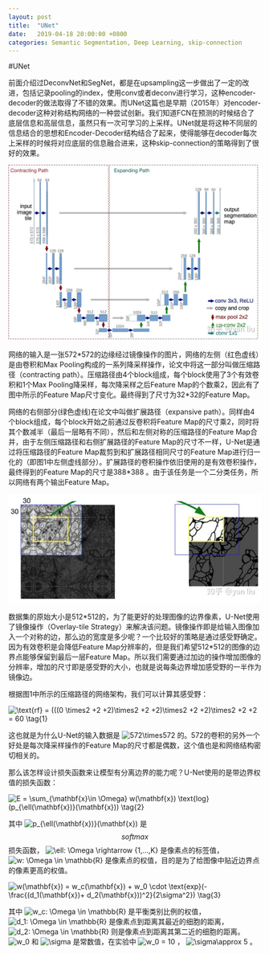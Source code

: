 ```yaml
---
layout: post
title:  "UNet"
date:   2019-04-18 20:00:00 +0800
categories: Semantic Segmentation, Deep Learning, skip-connection
---
```


#UNet

前面介绍过DeconvNet和SegNet，都是在upsampling这一步做出了一定的改进，包括记录pooling的index，使用conv或者deconv进行学习，这种encoder-decoder的做法取得了不错的效果。而UNet这篇也是早期（2015年）对encoder-decoder这种对称结构网络的一种尝试创新。我们知道FCN在预测的时候结合了底层信息和高层信息，虽然只有一次可学习的上采样。UNet就是将这种不同层的信息结合的思想和Encoder-Decoder结构结合了起来，使得能够在decoder每次上采样的时候将对应底层的信息融合进来，这种skip-connection的策略得到了很好的效果。

![UNet](/images/unet/unet.jpg)

网络的输入是一张572\*572的边缘经过镜像操作的图片，网络的左侧（红色虚线）是由卷积和Max Pooling构成的一系列降采样操作，论文中将这一部分叫做压缩路径（contracting path）。压缩路径由4个block组成，每个block使用了3个有效卷积和1个Max Pooling降采样，每次降采样之后Feature Map的个数乘2，因此有了图中所示的Feature Map尺寸变化。最终得到了尺寸为32\*32的Feature Map。

网络的右侧部分(绿色虚线)在论文中叫做扩展路径（expansive path）。同样由4个block组成，每个block开始之前通过反卷积将Feature Map的尺寸乘2，同时将其个数减半（最后一层略有不同），然后和左侧对称的压缩路径的Feature Map合并，由于左侧压缩路径和右侧扩展路径的Feature Map的尺寸不一样，U-Net是通过将压缩路径的Feature Map裁剪到和扩展路径相同尺寸的Feature Map进行归一化的（即图1中左侧虚线部分）。扩展路径的卷积操作依旧使用的是有效卷积操作，最终得到的Feature Map的尺寸是388\*388 。由于该任务是一个二分类任务，所以网络有两个输出Feature Map。

![UNet](/images/unet/unet_input.jpg)

数据集的原始大小是512\*512的，为了能更好的处理图像的边界像素，U-Net使用了镜像操作（Overlay-tile Strategy）来解决该问题。镜像操作即是给输入图像加入一个对称的边，那么边的宽度是多少呢？一个比较好的策略是通过感受野确定。因为有效卷积是会降低Feature Map分辨率的，但是我们希望512\*512的图像的边界点能够保留到最后一层Feature Map。所以我们需要通过加边的操作增加图像的分辨率，增加的尺寸即是感受野的大小，也就是说每条边界增加感受野的一半作为镜像边。

根据图1中所示的压缩路径的网络架构，我们可以计算其感受野：

![\text{rf} = (((0 \times2 +2 +2)\times2 +2 +2)\times2 +2 +2)\times2 +2 +2 = 60 \tag{1}](https://www.zhihu.com/equation?tex=%5Ctext%7Brf%7D+%3D+%28%28%280+%5Ctimes2+%2B2+%2B2%29%5Ctimes2+%2B2+%2B2%29%5Ctimes2+%2B2+%2B2%29%5Ctimes2+%2B2+%2B2+%3D+60+%5Ctag%7B1%7D)

这也就是为什么U-Net的输入数据是 ![572\times572](https://www.zhihu.com/equation?tex=572%5Ctimes572) 的。572的卷积的另外一个好处是每次降采样操作的Feature Map的尺寸都是偶数，这个值也是和网络结构密切相关的。

那么该怎样设计损失函数来让模型有分离边界的能力呢？U-Net使用的是带边界权值的损失函数：

![E = \sum_{\mathbf{x}\in \Omega} w(\mathbf{x}) \text{log}(p_{\ell(\mathbf{x})}(\mathbf{x})) \tag{2}](https://www.zhihu.com/equation?tex=E+%3D+%5Csum_%7B%5Cmathbf%7Bx%7D%5Cin+%5COmega%7D+w%28%5Cmathbf%7Bx%7D%29+%5Ctext%7Blog%7D%28p_%7B%5Cell%28%5Cmathbf%7Bx%7D%29%7D%28%5Cmathbf%7Bx%7D%29%29+%5Ctag%7B2%7D)

其中 ![p_{\ell(\mathbf{x})}(\mathbf{x})](https://www.zhihu.com/equation?tex=p_%7B%5Cell%28%5Cmathbf%7Bx%7D%29%7D%28%5Cmathbf%7Bx%7D%29) 是$$softmax$$损失函数， ![\ell: \Omega \rightarrow \{1,...,K\}](https://www.zhihu.com/equation?tex=%5Cell%3A+%5COmega+%5Crightarrow+%5C%7B1%2C...%2CK%5C%7D) 是像素点的标签值， ![w: \Omega \in \mathbb{R}](https://www.zhihu.com/equation?tex=w%3A+%5COmega+%5Cin+%5Cmathbb%7BR%7D) 是像素点的权值，目的是为了给图像中贴近边界点的像素更高的权值。

![w(\mathbf{x}) = w_c(\mathbf{x}) + w_0 \cdot \text{exp}(-\frac{(d_1(\mathbf{x})+ d_2(\mathbf{x}))^2}{2\sigma^2}) \tag{3}](https://www.zhihu.com/equation?tex=w%28%5Cmathbf%7Bx%7D%29+%3D+w_c%28%5Cmathbf%7Bx%7D%29+%2B+w_0+%5Ccdot+%5Ctext%7Bexp%7D%28-%5Cfrac%7B%28d_1%28%5Cmathbf%7Bx%7D%29%2B+d_2%28%5Cmathbf%7Bx%7D%29%29%5E2%7D%7B2%5Csigma%5E2%7D%29+%5Ctag%7B3%7D)

其中 ![w_c: \Omega \in \mathbb{R}](https://www.zhihu.com/equation?tex=w_c%3A+%5COmega+%5Cin+%5Cmathbb%7BR%7D) 是平衡类别比例的权值， ![d_1: \Omega \in \mathbb{R}](https://www.zhihu.com/equation?tex=d_1%3A+%5COmega+%5Cin+%5Cmathbb%7BR%7D) 是像素点到距离其最近的细胞的距离， ![d_2: \Omega \in \mathbb{R}](https://www.zhihu.com/equation?tex=d_2%3A+%5COmega+%5Cin+%5Cmathbb%7BR%7D) 则是像素点到距离其第二近的细胞的距离。 ![w_0](https://www.zhihu.com/equation?tex=w_0) 和 ![\sigma](https://www.zhihu.com/equation?tex=%5Csigma) 是常数值，在实验中 ![w_0 = 10](https://www.zhihu.com/equation?tex=w_0+%3D+10) ， ![\sigma\approx 5](https://www.zhihu.com/equation?tex=%5Csigma%5Capprox+5) 。